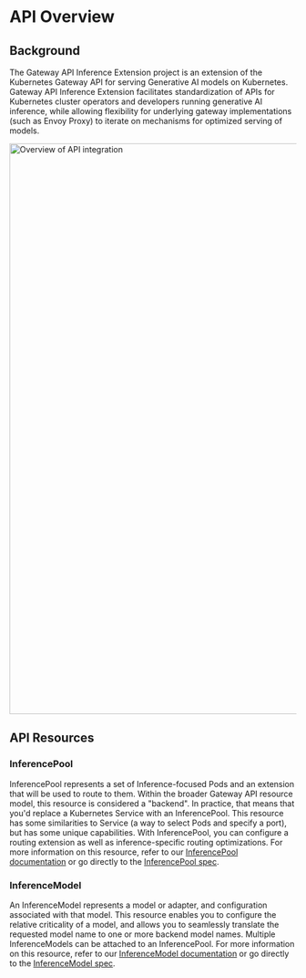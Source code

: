 # API Overview

## Background
The Gateway API Inference Extension project is an extension of the Kubernetes Gateway API for serving Generative AI models on Kubernetes. Gateway API Inference Extension facilitates standardization of APIs for Kubernetes cluster operators and developers running generative AI inference, while allowing flexibility for underlying gateway implementations (such as Envoy Proxy) to iterate on mechanisms for optimized serving of models.

<img src="images/inference-overview.svg" alt="Overview of API integration" class="center" width="1000" />

## API Resources

### InferencePool

InferencePool represents a set of Inference-focused Pods and an extension that will be used to route to them. Within the broader Gateway API resource model, this resource is considered a "backend". In practice, that means that you'd replace a Kubernetes Service with an InferencePool. This resource has some similarities to Service (a way to select Pods and specify a port), but has some unique capabilities. With InferencePool, you can configure a routing extension as well as inference-specific routing optimizations. For more information on this resource, refer to our [InferencePool documentation](/api-types/inferencepool) or go directly to the [InferencePool spec](/reference/spec/#inferencepool).

### InferenceModel

An InferenceModel represents a model or adapter, and configuration associated with that model. This resource enables you to configure the relative criticality of a model, and allows you to seamlessly translate the requested model name to one or more backend model names. Multiple InferenceModels can be attached to an InferencePool. For more information on this resource, refer to our [InferenceModel documentation](/api-types/inferencemodel) or go directly to the [InferenceModel spec](/reference/spec/#inferencemodel).
